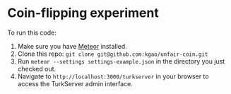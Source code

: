 Coin-flipping experiment
========================

To run this code:

1. Make sure you have [Meteor] installed.
2. Clone this repo: `git clone git@github.com:kgao/unfair-coin.git`
3. Run `meteor --settings settings-example.json` in the directory you just 
checked out.
4. Navigate to `http://localhost:3000/turkserver` in your browser to access the 
TurkServer admin interface.  
 
[Meteor]: https://www.meteor.com/install
